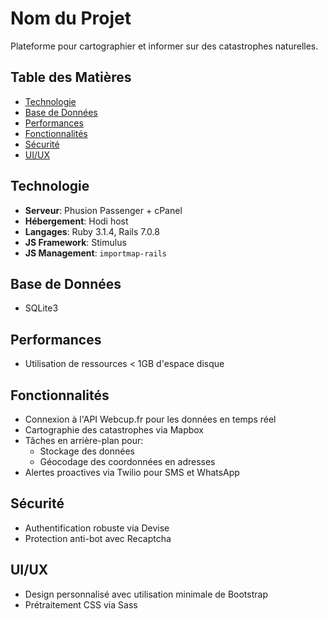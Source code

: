 # Nom du Projet
Plateforme pour cartographier et informer sur des catastrophes naturelles.

## Table des Matières
- [Technologie](#technologie)
- [Base de Données](#base-de-données)
- [Performances](#performances)
- [Fonctionnalités](#fonctionnalités)
- [Sécurité](#sécurité)
- [UI/UX](#uiux)

## Technologie
- **Serveur**: Phusion Passenger + cPanel
- **Hébergement**: Hodi host
- **Langages**: Ruby 3.1.4, Rails 7.0.8
- **JS Framework**: Stimulus
- **JS Management**: `importmap-rails`

## Base de Données
- SQLite3

## Performances
- Utilisation de ressources < 1GB d'espace disque

## Fonctionnalités
- Connexion à l'API Webcup.fr pour les données en temps réel
- Cartographie des catastrophes via Mapbox
- Tâches en arrière-plan pour:
  - Stockage des données
  - Géocodage des coordonnées en adresses
- Alertes proactives via Twilio pour SMS et WhatsApp

## Sécurité
- Authentification robuste via Devise
- Protection anti-bot avec Recaptcha

## UI/UX
- Design personnalisé avec utilisation minimale de Bootstrap
- Prétraitement CSS via Sass

 
